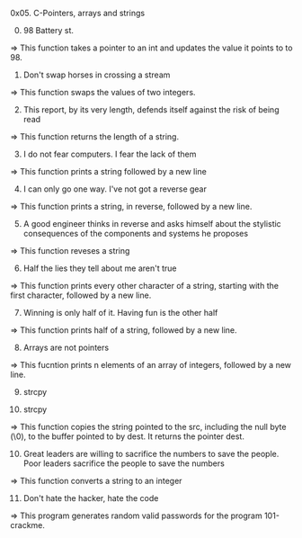 
0x05. C-Pointers, arrays and strings

0. 98 Battery st.

 => This function takes a pointer to an int and updates the value it points to to 98.

1. Don't swap horses in crossing a stream

 => This function swaps the values of two integers.

2. This report, by its very length, defends itself against the risk of being read

 => This function returns the length of a string.

3. I do not fear computers. I fear the lack of them

 => This function prints a string followed by a new line


4. I can only go one way. I've not got a reverse gear

 => This function prints a string, in reverse, followed by a new line.

5. A good engineer thinks in reverse and asks himself about the stylistic consequences of the components and systems he proposes

 => This function reveses a string

6. Half the lies they tell about me aren't true

 => This function prints every other character of a string, starting with the first character, followed by a new line.

7. Winning is only half of it. Having fun is the other half

 => This function prints half of a string, followed by a new line.

8. Arrays are not pointers

 => This fucntion prints n elements of an array of integers, followed by a new line.

9. strcpy


9. strcpy

 => This function copies the string pointed to the src, including the null byte (\0), to the buffer pointed to by dest. It returns the pointer dest.

10. Great leaders are willing to sacrifice the numbers to save the people. Poor leaders sacrifice the people to save the numbers

 => This function converts a string to an integer

11. Don't hate the hacker, hate the code

 => This program generates random valid passwords for the program 101-crackme.
